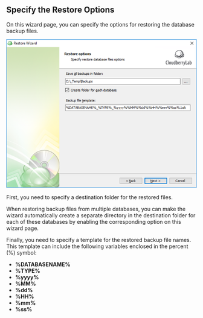 ## Specify the Restore Options

On this wizard page, you can specify the options for restoring the database backup files.

![](/assets/restore-sql-db-backup-options.png)

First, you need to specify a destination folder for the restored files.

When restoring backup files from multiple databases, you can make the wizard automatically create a separate directory in the destination folder for each of these databases by enabling the corresponding option on this wizard page.

Finally, you need to specify a template for the restored backup file names. This template can include the following variables enclosed in the percent \(%\) symbol:

* **%DATABASENAME%**
* **%TYPE%**
* **%yyyy%**
* **%MM%**
* **%dd%**
* **%HH%**
* **%mm%**
* **%ss%**



